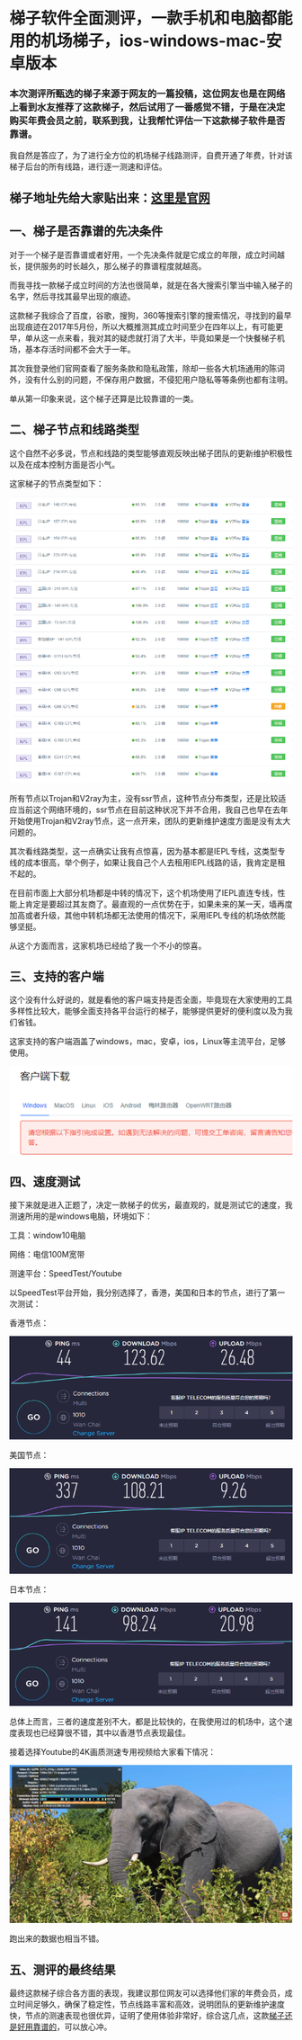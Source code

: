 # 梯子软件全面测评，一款手机和电脑都能用的机场梯子，ios-windows-mac-安卓版本

### 本次测评所甄选的梯子来源于网友的一篇投稿，这位网友也是在网络上看到水友推荐了这款梯子，然后试用了一番感觉不错，于是在决定购买年费会员之前，联系到我，让我帮忙评估一下这款梯子软件是否靠谱。

我自然是答应了，为了进行全方位的机场梯子线路测评，自费开通了年费，针对该梯子后台的所有线路，进行逐一测速和评估。

## 梯子地址先给大家贴出来：[这里是官网](https://xbsj3462.fun/i/art022)

## 一、梯子是否靠谱的先决条件

对于一个梯子是否靠谱或者好用，一个先决条件就是它成立的年限，成立时间越长，提供服务的时长越久，那么梯子的靠谱程度就越高。

而我寻找一款梯子成立时间的方法也很简单，就是在各大搜索引擎当中输入梯子的名字，然后寻找其最早出现的痕迹。

这款梯子我综合了百度，谷歌，搜狗，360等搜索引擎的搜索情况，寻找到的最早出现痕迹在2017年5月份，所以大概推测其成立时间至少在四年以上，有可能更早，单从这一点来看，我对其的疑虑就打消了大半，毕竟如果是一个快餐梯子机场，基本存活时间都不会大于一年。

其次我登录他们官网查看了服务条款和隐私政策，除却一些各大机场通用的陈词外，没有什么别的问题，不保存用户数据，不侵犯用户隐私等等条例也都有注明。

单从第一印象来说，这个梯子还算是比较靠谱的一类。

## 二、梯子节点和线路类型

这个自然不必多说，节点和线路的类型能够直观反映出梯子团队的更新维护积极性以及在成本控制方面是否小气。

这家梯子的节点类型如下：

![电脑梯子推荐](images/1.1.png)

所有节点以Trojan和V2ray为主，没有ssr节点，这种节点分布类型，还是比较适应当前这个网络环境的，ssr节点在目前这种状况下并不合用，我自己也早在去年开始使用Trojan和V2ray节点，这一点开来，团队的更新维护速度方面是没有太大问题的。

其次看线路类型，这一点确实让我有点惊喜，因为基本都是IEPL专线，这类型专线的成本很高，举个例子，如果让我自己个人去租用IEPL线路的话，我肯定是租不起的。

在目前市面上大部分机场都是中转的情况下，这个机场使用了IEPL直连专线，性能上肯定是要超过其友商了。最直观的一点优势在于，如果未来的某一天，墙再度加高或者升级，其他中转机场都无法使用的情况下，采用IEPL专线的机场依然能够坚挺。

从这个方面而言，这家机场已经给了我一个不小的惊喜。

## 三、支持的客户端

这个没有什么好说的，就是看他的客户端支持是否全面，毕竟现在大家使用的工具多样性比较大，能够全面支持各平台运行的梯子，能够提供更好的便利度以及为我们省钱。

这家支持的客户端涵盖了windows，mac，安卓，ios，Linux等主流平台，足够使用。

![翻墙方法](images/1.2.png)

## 四、速度测试

接下来就是进入正题了，决定一款梯子的优劣，最直观的，就是测试它的速度，我测速所用的是windows电脑，环境如下：


工具：window10电脑

网络：电信100M宽带

测速平台：SpeedTest/Youtube


以SpeedTest平台开始，我分别选择了，香港，美国和日本的节点，进行了第一次测试：

香港节点：


![mac 翻墙](images/1.3.png)

美国节点：


![俄罗斯加速器](images/1.4.png)

日本节点：

![mac 翻墙](images/1.5.png)

总体上而言，三者的速度差别不大，都是比较快的，在我使用过的机场中，这个速度表现也已经算很不错，其中以香港节点表现最佳。

接着选择Youtube的4K画质测速专用视频给大家看下情况：


![免费梯子](images/1.6.png)

跑出来的数据也相当不错。

## 五、测评的最终结果

最终这款梯子综合各方面的表现，我建议那位网友可以选择他们家的年费会员，成立时间足够久，确保了稳定性，节点线路丰富和高效，说明团队的更新维护速度快，节点的测速表现也很优异，证明了使用体验非常好，综合这几点，这款[梯子还是好用靠谱的](https://www.linkedin.com/pulse/%E4%BE%BF%E5%AE%9C%E5%A5%BD%E7%94%A8%E7%9A%84%E6%89%8B%E6%9C%BA%E7%94%B5%E8%84%91%E6%A2%AF%E5%AD%90%E6%8E%A8%E8%8D%90%E7%BB%99%E5%A4%A7%E5%AE%B6%E7%A8%B3%E5%AE%9A%E5%AE%89%E5%85%A8%E9%80%9F%E5%BA%A6%E5%BF%AB-%E5%A4%A7%E5%8D%83-%E5%BC%A0/?published=t)，可以放心冲。
